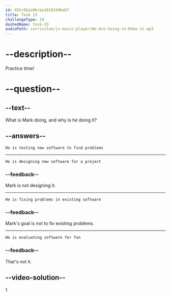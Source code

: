 ```yaml
---
id: 655c9b2e0bcbe16161996ab7
title: Task 23
challengeType: 19
dashedName: task-23
audioPath: curriculum/js-music-player/We-Are-Going-to-Make-it.mp3
---
```

<!--
AUDIO REFERENCE: 
Mark: Hi Maria! I'm testing a new software to find problems.
-->

# --description--

Practice time!

# --question--

## --text--

What is Mark doing, and why is he doing it?

## --answers--

`He is testing new software to find problems`

---

`He is designing new software for a project`

### --feedback--

Mark is not designing it.

---

`He is fixing problems in existing software`

### --feedback--

Mark's goal is not to fix existing problems.

---

`He is evaluating software for fun`

### --feedback--

That's not it.

## --video-solution--

1

